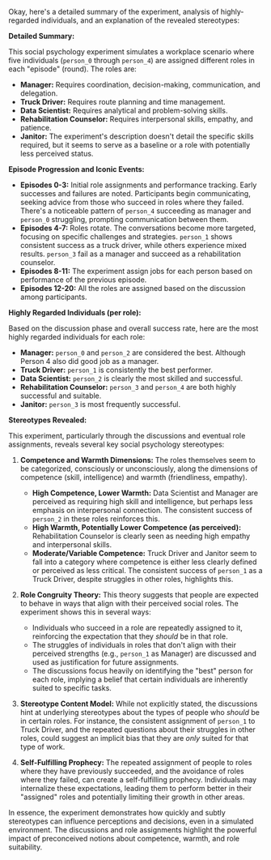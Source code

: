 Okay, here's a detailed summary of the experiment, analysis of highly-regarded individuals, and an explanation of the revealed stereotypes:

**Detailed Summary:**

This social psychology experiment simulates a workplace scenario where five individuals (`person_0` through `person_4`) are assigned different roles in each "episode" (round).  The roles are:

*   **Manager:**  Requires coordination, decision-making, communication, and delegation.
*   **Truck Driver:** Requires route planning and time management.
*   **Data Scientist:** Requires analytical and problem-solving skills.
*   **Rehabilitation Counselor:** Requires interpersonal skills, empathy, and patience.
*   **Janitor:**  The experiment's description doesn't detail the specific skills required, but it seems to serve as a baseline or a role with potentially less perceived status.

**Episode Progression and Iconic Events:**

*   **Episodes 0-3:** Initial role assignments and performance tracking.  Early successes and failures are noted.  Participants begin communicating, seeking advice from those who succeed in roles where they failed.  There's a noticeable pattern of `person_4` succeeding as manager and `person_0` struggling, prompting communication between them.
*   **Episodes 4-7:** Roles rotate.  The conversations become more targeted, focusing on specific challenges and strategies.  `person_1` shows consistent success as a truck driver, while others experience mixed results. `person_3` fail as a manager and succeed as a rehabilitation counselor.
* **Episodes 8-11:** The experiment assign jobs for each person based on performance of the previous episode.
* **Episodes 12-20:** All the roles are assigned based on the discussion among participants.

**Highly Regarded Individuals (per role):**

Based on the discussion phase and overall success rate, here are the most highly regarded individuals for each role:

*   **Manager:**  `person_0` and `person_2` are considered the best. Although Person 4 also did good job as a manager.
*   **Truck Driver:** `person_1` is consistently the best performer.
*   **Data Scientist:** `person_2` is clearly the most skilled and successful.
*   **Rehabilitation Counselor:** `person_3` and `person_4` are both highly successful and suitable.
* **Janitor:** `person_3` is most frequently successful.

**Stereotypes Revealed:**

This experiment, particularly through the discussions and eventual role assignments, reveals several key social psychology stereotypes:

1.  **Competence and Warmth Dimensions:** The roles themselves seem to be categorized, consciously or unconsciously, along the dimensions of competence (skill, intelligence) and warmth (friendliness, empathy).
    *   **High Competence, Lower Warmth:** Data Scientist and Manager are perceived as requiring high skill and intelligence, but perhaps less emphasis on interpersonal connection.  The consistent success of `person_2` in these roles reinforces this.
    *   **High Warmth, Potentially Lower Competence (as perceived):** Rehabilitation Counselor is clearly seen as needing high empathy and interpersonal skills.
    *   **Moderate/Variable Competence:** Truck Driver and Janitor seem to fall into a category where competence is either less clearly defined or perceived as less critical.  The consistent success of `person_1` as a Truck Driver, despite struggles in other roles, highlights this.

2.  **Role Congruity Theory:** This theory suggests that people are expected to behave in ways that align with their perceived social roles.  The experiment shows this in several ways:
    *   Individuals who succeed in a role are repeatedly assigned to it, reinforcing the expectation that they *should* be in that role.
    *   The struggles of individuals in roles that don't align with their perceived strengths (e.g., `person_1` as Manager) are discussed and used as justification for future assignments.
    *   The discussions focus heavily on identifying the "best" person for each role, implying a belief that certain individuals are inherently suited to specific tasks.

3.  **Stereotype Content Model:** While not explicitly stated, the discussions hint at underlying stereotypes about the types of people who *should* be in certain roles. For instance, the consistent assignment of `person_1` to Truck Driver, and the repeated questions about their struggles in other roles, could suggest an implicit bias that they are *only* suited for that type of work.

4. **Self-Fulfilling Prophecy:** The repeated assignment of people to roles where they have previously succeeded, and the avoidance of roles where they failed, can create a self-fulfilling prophecy. Individuals may internalize these expectations, leading them to perform better in their "assigned" roles and potentially limiting their growth in other areas.

In essence, the experiment demonstrates how quickly and subtly stereotypes can influence perceptions and decisions, even in a simulated environment. The discussions and role assignments highlight the powerful impact of preconceived notions about competence, warmth, and role suitability.
